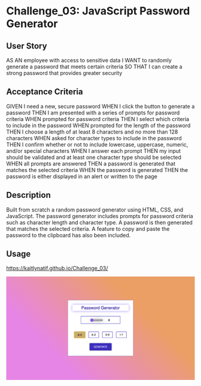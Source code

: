 # Challenge_03: JavaScript Password Generator

## User Story

AS AN employee with access to sensitive data
I WANT to randomly generate a password that meets certain criteria
SO THAT I can create a strong password that provides greater security

## Acceptance Criteria

GIVEN I need a new, secure password
WHEN I click the button to generate a password
THEN I am presented with a series of prompts for password criteria
WHEN prompted for password criteria
THEN I select which criteria to include in the password
WHEN prompted for the length of the password
THEN I choose a length of at least 8 characters and no more than 128 characters
WHEN asked for character types to include in the password
THEN I confirm whether or not to include lowercase, uppercase, numeric, and/or special characters
WHEN I answer each prompt
THEN my input should be validated and at least one character type should be selected
WHEN all prompts are answered
THEN a password is generated that matches the selected criteria
WHEN the password is generated
THEN the password is either displayed in an alert or written to the page

## Description
Built from scratch a random password generator using HTML, CSS, and JavaScript.
The password generator includes prompts for password criteria such as character length and character type.
A password is then generated that matches the selected criteria.
A feature to copy and paste the password to the clipboard has also been included.

## Usage

  https://kaitlynatif.github.io/Challenge_03/

 ![Alt text](Assets/password-generator-screenshot.png?raw=true "JavaScript Password Generator")